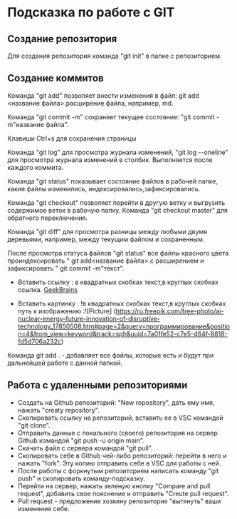 # Подсказка по работе с GIT

## Создание репозитория 

Для создания репозитория команда "git init" в папке с репозиторием.

## Создание коммитов 
Команда "git add" позволяет внести изменения в файл: git add <название файла>.расширение файла, например, md.

Команда "git commit -m" сохраняет текущее состояние: "git commit -m"название файла".

Клавиши Ctrl+s для сохранения страницы

Команда "git log" для просмотра журнала изменений,
"git log --oneline" для просмотра журнала изменений в столбик. Выполняется после каждого коммита.

Команда "git status" показывает состояние файлов в рабочей папке, какие файлы изменились, индексировались,зафиксировались.

Команда "git checkout" позволяет перейти в другую ветку и выгрузить содержимое веток в рабочую папку. Команда "git checkout master" для обратного переключения.

Команда "git diff" для просмотра разницы между любыми двумя деревьями, например, между текущим файлом и сохраненным.

После просмотра статуса файлов "git status" все файлы красного цвета проиндексировать " git add<название файла>.с расширением и зафиксировать " git commit -m"текст".

* Вставить ссылку : в квадратных скобках текст,в круглых скобках ссылка. [GeekBrains](https://gb.ru/link/Ypt_uK)

* Вставить картинку : !в квадратных скобках текст,в круглых скобках путь к изображению :![Picture] (https://ru.freepik.com/free-photo/ai-nuclear-energy-future-innovation-of-disruptive-technology_17850508.htm#page=2&query=программирование&position=4&from_view=keyword&track=sph&uuid=7a01fe52-c7e5-464f-8818-fd5d706a232c)

Команда git add . - добавляет все файлы, которые есть и будут при дальнейшей работе с данной папкой.

## Работа с удаленными репозиториями

* Создать на Github репозиторий: "New ropository", дать ему имя, нажать "creaty repository".
* Скопировать ссылку на репозиторий, вставить ее в VSC командой "git clone".
* Отправить данные с локального (своего) репозитория на сервер Github командой "git push -u origin main".
* Скачать файл с сервера командой "git pull".
* Cкопировать себе в Github чей-либо репозиторий: перейти в него и нажать "fork". Эту копию отправить себе в VSC для работы с ней.
* После работы с форкнутым репозиторием написать команду "git push" и скопировать команду-подсказку.
* Перейти на сервер, нажать зеленую кнопку "Compare and pull request", добавить свое пояснение и отправить "Creute pull request".
* Pull request - предложение хозяину репозитория "вытянуть" ваши изменения себе.

















